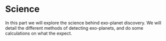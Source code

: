 # Science
In this part we will explore the science behind exo-planet discovery. We will
detail the different methods of detecting exo-planets, and do some calculations
on what the expect.
